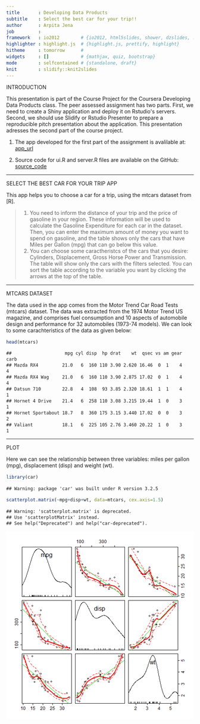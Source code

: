 ```yaml
---
title       : Developing Data Products
subtitle    : Select the best car for your trip!!
author      : Arpita Jena
job         : 
framework   : io2012        # {io2012, html5slides, shower, dzslides, ...}
highlighter : highlight.js  # {highlight.js, prettify, highlight}
hitheme     : tomorrow      # 
widgets     : []            # {mathjax, quiz, bootstrap}
mode        : selfcontained # {standalone, draft}
knit        : slidify::knit2slides
---
```


INTRODUCTION

This presentation is part of the Course Project for the Coursera Developing Data Products class. The peer assessed assignment has two parts. First, we need to create a Shiny application and deploy it on Rstudio's servers. Second, we should use Slidify or Rstudio Presenter to prepare a reproducible pitch presentation about the application. This presentation adresses the second part of the course project.

1. The app developed for the first part of the assignment is avalilable at:
[app_url](https://arpitajena.shinyapps.io/shiny_app/)

2. Source code for ui.R and server.R files are available on the GitHub:
[source_code](https://github.com/arpitajena1990/developing_data_products)

---

SELECT THE BEST CAR FOR YOUR TRIP APP

This app helps you to choose a car for a trip, using the mtcars dataset from [R].
> 1. You need to inform the distance of your trip and the price of gasoline in your region. These information will be used to calculate the Gasoline Expenditure for each car in the dataset. Then, you can enter the maximum amount of money you want to spend on gasoline, and the table shows only the cars that have Miles per Gallon (mpg) that can go below this value.
> 2. You can choose some caractheristcs of the cars that you desire: Cylinders, Displacement, Gross Horse Power and Transmission. The table will show only the cars with the filters selected. You can sort the table according to the variable you want by clicking the arrows at the top of the table.

---

MTCARS DATASET

The data used in the app comes from the Motor Trend Car Road Tests (mtcars) dataset. The data was extracted from the 1974 Motor Trend US magazine, and comprises fuel consumption and 10 aspects of automobile design and performance for 32 automobiles (1973-74 models). We can look to some carachteristics of the data as given below:

```r
head(mtcars)
```

```
##                    mpg cyl disp  hp drat    wt  qsec vs am gear carb
## Mazda RX4         21.0   6  160 110 3.90 2.620 16.46  0  1    4    4
## Mazda RX4 Wag     21.0   6  160 110 3.90 2.875 17.02  0  1    4    4
## Datsun 710        22.8   4  108  93 3.85 2.320 18.61  1  1    4    1
## Hornet 4 Drive    21.4   6  258 110 3.08 3.215 19.44  1  0    3    1
## Hornet Sportabout 18.7   8  360 175 3.15 3.440 17.02  0  0    3    2
## Valiant           18.1   6  225 105 2.76 3.460 20.22  1  0    3    1
```

---

PLOT

Here we can see the relationship between three variables: miles per gallon (mpg), displacement (disp) and weight (wt).

```r
library(car)
```

```
## Warning: package 'car' was built under R version 3.2.5
```

```r
scatterplot.matrix(~mpg+disp+wt, data=mtcars, cex.axis=1.5)
```

```
## Warning: 'scatterplot.matrix' is deprecated.
## Use 'scatterplotMatrix' instead.
## See help("Deprecated") and help("car-deprecated").
```

![plot of chunk unnamed-chunk-2](figure/unnamed-chunk-2-1.png)
